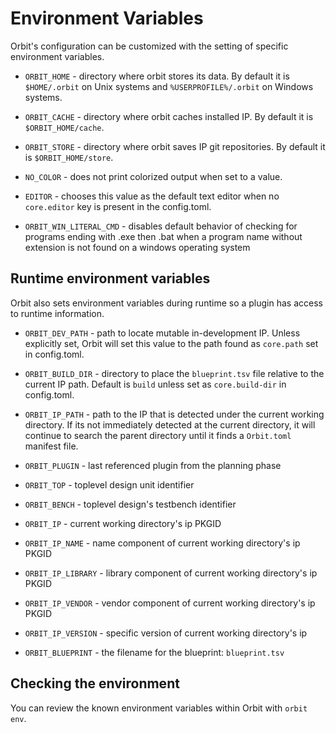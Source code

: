 # Environment Variables

Orbit's configuration can be customized with the setting of specific environment variables. 

- `ORBIT_HOME` - directory where orbit stores its data. By default it is `$HOME/.orbit` on Unix systems and `%USERPROFILE%/.orbit` on Windows systems.

- `ORBIT_CACHE` - directory where orbit caches installed IP. By default it is `$ORBIT_HOME/cache`.

- `ORBIT_STORE` - directory where orbit saves IP git repositories. By default it is `$ORBIT_HOME/store`.

- `NO_COLOR` - does not print colorized output when set to a value.

- `EDITOR` - chooses this value as the default text editor when no `core.editor` key is present in the config.toml.

- `ORBIT_WIN_LITERAL_CMD` - disables default behavior of checking for programs ending with .exe then .bat when a program name without extension is not found on a windows operating system

## Runtime environment variables

Orbit also sets environment variables during runtime so a plugin has access to runtime information. 

- `ORBIT_DEV_PATH` - path to locate mutable in-development IP. Unless explicitly set, Orbit will set this value to the path found as `core.path` set in config.toml.

- `ORBIT_BUILD_DIR` - directory to place the `blueprint.tsv` file relative to the current IP path. Default is `build` unless set as `core.build-dir` in config.toml.

- `ORBIT_IP_PATH` - path to the IP that is detected under the current working directory. If its not immediately detected at the current directory, it will continue to search the parent directory until it finds a `Orbit.toml` manifest file.

- `ORBIT_PLUGIN` - last referenced plugin from the planning phase

- `ORBIT_TOP` - toplevel design unit identifier

- `ORBIT_BENCH` - toplevel design's testbench identifier

- `ORBIT_IP` - current working directory's ip PKGID

- `ORBIT_IP_NAME` - name component of current working directory's ip PKGID

- `ORBIT_IP_LIBRARY` - library component of current working directory's ip PKGID

- `ORBIT_IP_VENDOR` - vendor component of current working directory's ip PKGID

- `ORBIT_IP_VERSION` - specific version of current working directory's ip

- `ORBIT_BLUEPRINT` - the filename for the blueprint: `blueprint.tsv`

## Checking the environment

You can review the known environment variables within Orbit with `orbit env`.

<!--Note about environment variables vs. settings file vs. arguments

precedence:
3. config file
2. env vars
1. command-line
-->